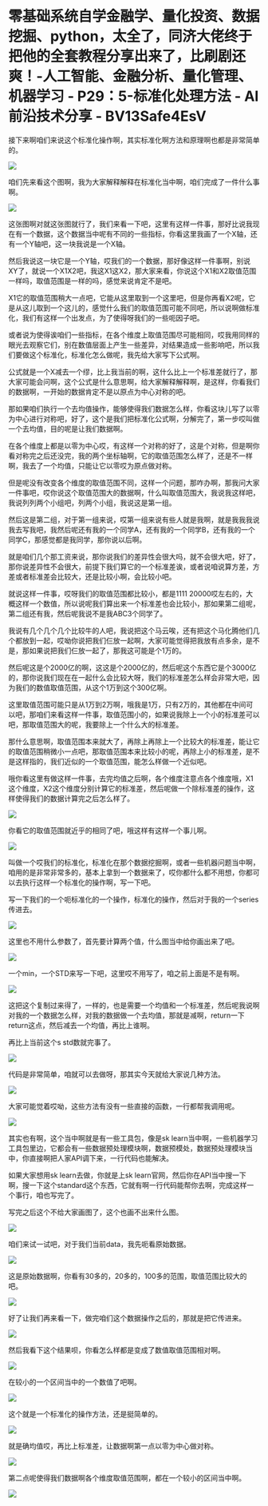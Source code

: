 # 零基础系统自学金融学、量化投资、数据挖掘、python，太全了，同济大佬终于把他的全套教程分享出来了，比刷剧还爽！-人工智能、金融分析、量化管理、机器学习 - P29：5-标准化处理方法 - AI前沿技术分享 - BV13Safe4EsV

接下来啊咱们来说这个标准化操作啊，其实标准化啊方法和原理啊也都是非常简单的。

![](img/49dbf0e9880a4124c9286a39c99ced31_1.png)

咱们先来看这个图啊，我为大家解释解释在标准化当中啊，咱们完成了一件什么事啊。

![](img/49dbf0e9880a4124c9286a39c99ced31_3.png)

这张图啊对就这张图就行了，我们来看一下吧，这里有这样一件事，那好比说我现在有一个数据，这个数据当中呢有不同的一些指标，你看这里我画了一个X轴，还有一个Y轴吧，这一块我说是一个X轴。

然后我说这一块它是一个Y轴，哎我们的一个数据，那好像这样一件事啊，别说XY了，就说一个X1X2吧，我这X1这X2，那大家来看，你说这个X1和X2取值范围一样吗，取值范围是一样的吗，感觉来说肯定不是吧。

X1它的取值范围稍大一点吧，它能从这里取到一个这里吧，但是你再看X2呢，它是从这儿取到一个这儿的，感觉什么我们的取值范围可能不同吧，所以说啊做标准化，我们有这样一个出发点，为了使得呀我们的一些呃因子吧。

或者说为使得诶咱们一些指标，在各个维度上取值范围尽可能相同，哎我用同样的眼光去观察它们，别在数值层面上产生一些差异，对结果造成一些影响吧，所以我们要做这个标准化，标准化怎么做呢，我先给大家写下公式啊。

公式就是一个X减去一个缪，比上我当前的啊，这什么比上一个标准差就行了，那大家可能会问啊，这个公式是什么意思啊，给大家解释解释啊，是这样，你看我们的数据啊，一开始的数据肯定不是以原点为中心对称的吧。

那如果咱们执行一个去均值操作，能够使得我们数据怎么样，你看这块儿写了以零为中心进行对称吧，好了，这个是我们把标准化公式啊，分解完了，第一步哎叫做一个去均值，目的呢是让我们数据啊。

在各个维度上都是以零为中心哎，有这样一个对称的好了，这是个对称，但是啊你看对称完之后还没完，我的两个坐标轴啊，它的取值范围怎么样了，还是不一样啊，我去了一个均值，只能让它以零哎为原点做对称。

但是呢没有改变各个维度的取值范围不同，这样一个问题，那咋办啊，那我问大家一件事吧，哎你说这个取值范围大的数据啊，什么叫取值范围大，我说我这样吧，我说列列两个小组吧，列两个小组，我说这是第一组。

然后这是第二组，对于第一组来说，哎第一组来说有些人就是我啊，就是我我我说我去写我吧，我然后呢还有我的一个同学A，还有我的一个同学B，还有我的一个同学C，那感觉都是我同学，那你说以后啊。

就是咱们几个那工资来说，那你说我们的差异性会很大吗，就不会很大吧，好了，那你说差异性不会很大，前提下我们算它的一个标准差诶，或者说咱说算方差，方差或者标准差会比较大，还是比较小啊，会比较小吧。

就说这样一件事，哎呀我们的取值范围都比较小，都是1111 20000哎左右的，大概这样一个数值，所以说呢我们算出来一个标准差也会比较小，那如果第二组呢，第二组还有我，然后呢我说不是我ABC3个同学了。

我说有几个几个几个比较牛的人吧，我说把这个马云唉，还有把这个马化腾他们几个都放到一起，哎呦你说把我们仨放一起啊，大家可能觉得把我放有点多余，是不是，那如果说把我们仨放一起了，那我这可能是个1万的。

然后呢这是个2000亿的啊，这这是个2000亿的，然后呢这个东西它是个3000亿的，那你说我们现在在一起什么会比较大呀，我们的标准差怎么样会非常大吧，因为我们的数值取值范围，从这个1万到这个300亿啊。

这里取值范围可能只是从1万到2万啊，哦我是1万，只有2万的，其他都在中间可以吧，那咱们来看这样一件事，取值范围小的，如果说我除上一个小的标准差可以吧，那取值范围大的呢，我要除上一个什么大的标准差。

那什么意思啊，取值范围本来就大了，再除上再除上一个比较大的标准差，能让它的取值范围稍微小一点吧，那取值范围本来比较小的呢，再除上小的标准差，是不是这样指的，我们近似的一个取值范围，能怎么样做一个近似吧。

哦你看这里有做这样一件事，去完均值之后啊，各个维度注意点各个维度哦，X1这个维度，X2这个维度分别计算它的标准差，然后呢做一个除标准差的操作，这样使得我们的数据计算完之后怎么样了。



![](img/49dbf0e9880a4124c9286a39c99ced31_5.png)

你看它的取值范围就近乎的相同了吧，哦这样有这样一个事儿啊。

![](img/49dbf0e9880a4124c9286a39c99ced31_7.png)

叫做一个哎我们的标准化，标准化在那个数据挖掘啊，或者一些机器问题当中啊，咱用的是非常非常多的，基本上拿到一个数据来了，哎你都什么都不用想，你都可以去执行这样一个标准化的操作啊，写一下吧。

写一下我们的一个呃标准化的一个操作，标准化的操作，然后对于我的一个series传进去。

![](img/49dbf0e9880a4124c9286a39c99ced31_9.png)

这里也不用什么参数了，首先要计算两个值，什么图当中给你画出来了吧。

![](img/49dbf0e9880a4124c9286a39c99ced31_11.png)

一个min，一个STD来写一下吧，这里哎不用写了，咱之前上面是不是有啊。

![](img/49dbf0e9880a4124c9286a39c99ced31_13.png)

这把这个复制过来得了，一样的，也是需要一个均值和一个标准差，然后呢我说啊对我的一个数据怎么样，对我的数据做一个去均值，那就是减啊，return一下return这点，然后减去一个均值，再比上谁啊。

再比上当前这个s std数就完事了。

![](img/49dbf0e9880a4124c9286a39c99ced31_15.png)

代码是非常简单，咱就可以去做呀，那其实今天就给大家说几种方法。

![](img/49dbf0e9880a4124c9286a39c99ced31_17.png)

大家可能觉着哎呦，这些方法有没有一些直接的函数，一行都帮我调用呢。

![](img/49dbf0e9880a4124c9286a39c99ced31_19.png)

其实也有啊，这个当中啊就是有一些工具包，像是sk learn当中啊，一些机器学习工具包里边，它都会有一些数据预处理模块啊，数据预模处，数据预处理模块当中，你直接啊把人家API调下来，一行代码也能解决。

如果大家想用sk learn去做，你就是上sk learn官网，然后你在API当中搜一下啊，搜一下这个standard这个东西，它就有啊一行代码能帮你去啊，完成这样一个事行，咱也写完了。

写完之后这个不给大家画图了，这个也画不出来什么图。

![](img/49dbf0e9880a4124c9286a39c99ced31_21.png)

咱们来试一试吧，对于我们当前data，我先呃看原始数据。

![](img/49dbf0e9880a4124c9286a39c99ced31_23.png)

这是原始数据啊，你看有30多的，20多的，100多的范围，取值范围比较大的吧。

![](img/49dbf0e9880a4124c9286a39c99ced31_25.png)

好了让我们再来看一下，做完咱们这个数据操作之后的，那就是把它传进来。

![](img/49dbf0e9880a4124c9286a39c99ced31_27.png)

然后我看下这个结果呗，你看怎么样都是变成了数值取值范围相对啊。

![](img/49dbf0e9880a4124c9286a39c99ced31_29.png)

在较小的一个区间当中的一个数值了吧啊。

![](img/49dbf0e9880a4124c9286a39c99ced31_31.png)

这个就是一个标准化的操作方法，还是挺简单的。

![](img/49dbf0e9880a4124c9286a39c99ced31_33.png)

就是确均值哎，再比上标准差，让数据啊第一点以零为中心做对称。

![](img/49dbf0e9880a4124c9286a39c99ced31_35.png)

第二点呢使得我们数据啊各个维度取值范围啊，都在一个较小的区间当中啊。

![](img/49dbf0e9880a4124c9286a39c99ced31_37.png)